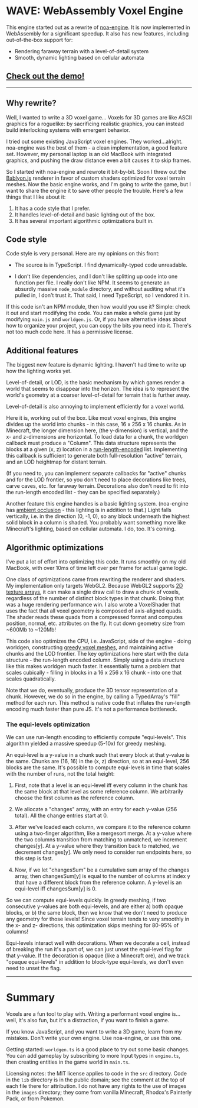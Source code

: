 # WAVE: WebAssembly Voxel Engine

This engine started out as a rewrite of [noa-engine](https://github.com/fenomas/noa).
It is now implemented in WebAssembly for a significant speedup. It also has
new features, including out-of-the-box support for:
  - Rendering faraway terrain with a level-of-detail system
  - Smooth, dynamic lighting based on cellular automata

## [Check out the demo!](https://www.skishore.me/voxels)

----

## Why rewrite?

Well, I wanted to write a 3D voxel game... Voxels for 3D games are like ASCII
graphics for a roguelike: by sacrificing realistic graphics, you can instead
build interlocking systems with emergent behavior.

I tried out some existing JavaScript voxel engines. They worked...alright.
noa-engine was the best of them - a clean implementation, a good feature set.
However, my personal laptop is an old MacBook with integrated graphics, and
pushing the draw distance even a bit causes it to skip frames.

So I started with noa-engine and rewrote it bit-by-bit. Soon I threw out the
[Bablyon.js](https://www.babylonjs.com/) renderer in favor of custom shaders
optimized for voxel terrain meshes. Now the basic engine works, and I'm going
to write the game, but I want to share the engine it to save other people the
trouble. Here's a few things that I like about it:

1. It has a code style that I prefer.
2. It handles level-of-detail and basic lighting out of the box.
3. It has several important algorithmic optimizations built in.

## Code style

Code style is very personal. Here are my opinions on this front:

- The source is in TypeScript. I find dynamically-typed code unreadable.

- I don't like dependencies, and I don't like splitting up code into one
  function per file. I really don't like NPM. It seems to generate an absurdly
  massive `node_module` directory, and without auditing what it's pulled in,
  I don't trust it. That said, I need TypeScript, so I vendored it in.

If this code isn't an NPM module, then how would you use it? Simple: check it
out and start modifying the code. You can make a whole game just by modifying
`main.js` and `worldgen.js`. Or, if you have alternative ideas about how to
organize your project, you can copy the bits you need into it. There's not too
much code here. It has a permissive license.

## Additional features

The biggest new feature is dynamic lighting. I haven't had time to write up
how the lighting works yet.

Level-of-detail, or LOD, is the basic mechanism by which games render a world
that seems to disappear into the horizon. The idea is to represent the world's
geometry at a coarser level-of-detail for terrain that is further away.

Level-of-detail is also annoying to implement efficiently for a voxel world.

Here it is, working out of the box. Like most voxel engines, this engine
divides up the world into chunks - in this case, 16 x 256 x 16 chunks. As in
Minecraft, the longer dimension here, (the y-dimension) is vertical, and the
x- and z-dimensions are horizontal. To load data for a chunk, the worldgen
callback must produce a "Column". This data structure represents the blocks at
a given (x, z) location in a
[run-length-encoded](https://en.wikipedia.org/wiki/Run-length_encoding) list.
Implementing this callback is sufficient to generate both full-resolution
"active" terrain, and an LOD heightmap for distant terrain.

(If you need to, you can implement separate callbacks for "active" chunks and
for the LOD frontier, so you don't need to place decorations like trees, carve
caves, etc. for faraway terrain. Decorations also don't need to fit into the
run-length encoded list - they can be specified separately.)

Another feature this engine handles is a basic lighting system. (noa-engine
has [ambient occlusion](https://en.wikipedia.org/wiki/Ambient_occlusion) -
this lighting is in addition to that.) Light falls vertically, i.e. in the
direction (0, -1, 0), so any block underneath the highest solid block in a
column is shaded. You probably want something more like Minecraft's lighting,
based on cellular automata. I do, too. It's coming.

## Algorithmic optimizations

I've put a lot of effort into optimizing this code. It runs smoothly on my
old MacBook, with over 10ms of time left over per frame for actual game logic.

One class of optimizations came from rewriting the renderer and shaders.
My implementation only targets WebGL2. Because WebGL2 supports
[2D texture arrays](https://github.com/WebGLSamples/WebGL2Samples/blob/master/samples/texture_2d_array.html),
it can make a single draw call to draw a chunk of voxels, regardless of the
number of distinct block types in that chunk. Doing that was a huge rendering
performance win. I also wrote a VoxelShader that uses the fact that all voxel
geometry is composed of axis-aligned quads. The shader reads these quads from
a compressed format and computes position, normal, etc. attributes on the fly.
It cut down geometry size from ~600Mb to ~120Mb!

This code also optimizes the CPU, i.e. JavaScript, side of the engine -
doing worldgen, constructing [greedy voxel meshes](https://0fps.net/2012/06/30/meshing-in-a-minecraft-game/),
and maintaining active chunks and the LOD frontier. The key optimizations here
start with the data structure - the run-length encoded column. Simply using
a data structure like this makes worldgen much faster. It essentially turns a
problem that scales cubically - filling in blocks in a 16 x 256 x 16 chunk -
into one that scales quadratically.

Note that we do, eventually, produce the 3D tensor representation of a chunk.
However, we do so in the engine, by calling a TypedArray's "fill" method for
each run.  This method is native code that inflates the run-length encoding
much faster than pure JS. It's not a performance bottleneck.

### The equi-levels optimization

We can use run-length encoding to efficiently compute "equi-levels".
This algorithm yielded a massive speedup (5-10x) for greedy meshing.

An equi-level is a y-value in a chunk such that every block at that y-value
is the same. Chunks are (16, 16) in the (x, z) direction, so at an equi-level,
256 blocks are the same. It's possible to compute equi-levels in time that
scales with the number of runs, not the total height:

1. First, note that a level is an equi-level iff every column in the chunk
   has the same block at that level as some reference column. We arbitrarily
   choose the first column as the reference column.

2. We allocate a "changes" array, with an entry for each y-value (256 total).
   All the change entries start at 0.

3. After we've loaded each column, we compare it to the reference column using
   a two-finger algorithm, like a mergesort merge. At a y-value where the two
   columns transition from matching to unmatched, we increment changes[y]. At
   a y-value where they transition back to matched, we decrement changes[y].
   We only need to consider run endpoints here, so this step is fast.

4. Now, if we let "changesSum" be a cumulative sum array of the changes array,
   then changesSum[y] is equal to the number of columns at index y that have
   a different block from the reference column. A y-level is an equi-level iff
   changesSum[y] is 0.

So we can compute equi-levels quickly. In greedy meshing, if two consecutive
y-values are both equi-levels, and are either a) both opaque blocks, or b)
the same block, then we know that we don't need to produce any geometry for
those levels! Since voxel terrain tends to vary smoothly in the x- and z-
directions, this optimization skips meshing for 80-95% of columns!

Equi-levels interact well with decorations. When we decorate a cell, instead
of breaking the run it's a part of, we can just unset the equi-level flag for
that y-value. If the decoration is opaque (like a Minecraft ore), and we track
"opaque equi-levels" in addition to block-type equi-levels, we don't even need
to unset the flag.

----

# Summary

Voxels are a fun tool to play with.  Writing a performant voxel engine is...
well, it's also fun, but it's a distraction, if you want to finish a game.

If you know JavaScript, and you want to write a 3D game, learn from my
mistakes. Don't write your own engine. Use noa-engine, or use this one.

Getting started: `worldgen.ts` is a good place to try out some basic changes.
You can add gameplay by subscribing to more Input types in `engine.ts`, then
creating entities in the game world in `main.ts`.

Licensing notes: the MIT license applies to code in the `src` directory.
Code in the `lib` directory is in the public domain; see the comment at the
top of each file there for attribution. I do not have any rights to the use
of images in the `images` directory; they come from vanilla Minecraft,
Rhodox's Painterly Pack, or from Pokemon.

